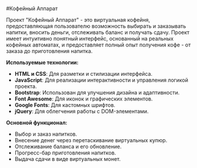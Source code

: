 #Кофейный Аппарат

Проект "Кофейный Аппарат" - это виртуальная кофейня, предоставляющая пользователю возможность выбирать и заказывать напитки, вносить деньги, отслеживать баланс и получать сдачу. Проект имеет интуитивно понятный интерфейс, основанный на реальных кофейных автоматах, и предоставляет полный опыт получения кофе - от заказа до приготовления напитка.

**Используемые технологии:**

- **HTML и CSS**: Для разметки и стилизации интерфейса.
- **JavaScript**: Для реализации интерактивности и управления логикой проекта.
- **Bootstrap**: Использован для улучшения дизайна и адаптивности.
- **Font Awesome**: Для иконок и графических элементов.
- **Google Fonts**: Для кастомных шрифтов.
- **jQuery**: Для облегчения работы с DOM-элементами.
  
**Основной функционал:**

- Выбор и заказ напитков.
- Внесение денег через перетаскивание виртуальных купюр.
- Отслеживание баланса и его обновление.
- Прогресс-бар приготовления напитков.
- Выдача сдачи в виде виртуальных монет.
